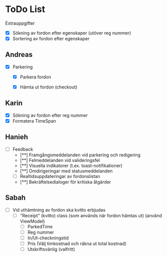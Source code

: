 # ToDo List
Extrauppgifter
* [X] Sökning av fordon efter egenskaper (utöver reg nummer)
* [X] Sortering av fordon efter egenskaper

## Andreas
* [X] Parkering
  * [X] Parkera fordon
  * [X] Hämta ut fordon (checkout)


## Karin
* [X] Sökning av fordon efter reg nummer
* [X] Formatera TimeSpan

## Hanieh
* [ ] Feedback
  * [**] Framgångsmeddelanden vid parkering och redigering
  * [**] Felmeddelanden vid valideringsfel
  * [**] Visuella indikatorer (t.ex. toast-notifikationer)
  * [**] Omdirigeringar med statusmeddelanden
  * [ ] Realtidsuppdateringar av fordonslistan
  * [**] Bekräftelsedialoger för kritiska åtgärder

## Sabah
  * [ ] Vid uthämtning av fordon ska kvitto erbjudas
    * [ ] "Receipt" (kvitto) class (som används när fordon hämtas ut) (använd ViewModel)
      * [ ] ParkedTime
      * [ ] Reg nummer
      * [ ] In/Ut-checkningstid
      * [ ] Pris (Välj timkostnad och räkna ut total kostnad)
      * [ ] Utskriftsvänlig (valfritt)
